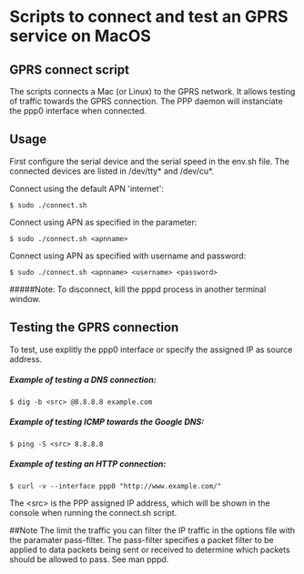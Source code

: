 # Scripts to connect and test an GPRS service on MacOS

## GPRS connect script
The scripts connects a Mac (or Linux) to the GPRS network. It allows testing of traffic towards the GPRS connection.
The PPP daemon will instanciate the ppp0 interface when connected.

## Usage

First configure the serial device and the serial speed in the env.sh file.
The connected devices are listed in /dev/tty* and /dev/cu*.

Connect using the default APN 'internet':

    $ sudo ./connect.sh

Connect using APN as specified in the parameter:

    $ sudo ./connect.sh <apnname>

Connect using APN as specified with username and password:

    $ sudo ./connect.sh <apnname> <username> <password>


#####Note: To disconnect, kill the pppd process in another terminal window.

## Testing the GPRS connection

To test, use explitly the ppp0 interface or specify the assigned IP as source address.
##### Example of testing a DNS connection:

    $ dig -b <src> @8.8.8.8 example.com

##### Example of testing ICMP towards the Google DNS:

    $ ping -S <src> 8.8.8.8

##### Example of testing an HTTP connection:

    $ curl -v --interface ppp0 "http://www.example.com/"

The \<src\> is the PPP assigned IP address, which will be shown in the console when running the connect.sh script.

##Note
The limit the traffic you can filter the IP traffic in the options file with the paramater pass-filter.
The pass-filter specifies a packet filter to be applied to data packets being sent or received to determine which packets should be allowed to pass.
See man pppd.